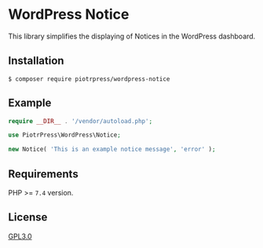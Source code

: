 # WordPress Notice

This library simplifies the displaying of Notices in the WordPress dashboard.

## Installation

```shell
$ composer require piotrpress/wordpress-notice
```

## Example

```php
require __DIR__ . '/vendor/autoload.php';

use PiotrPress\WordPress\Notice;

new Notice( 'This is an example notice message', 'error' );
```

## Requirements

PHP >= `7.4` version.

## License

[GPL3.0](license.txt)